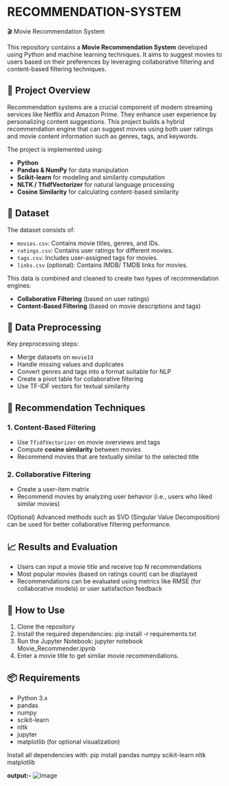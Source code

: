 # RECOMMENDATION-SYSTEM

🎬 Movie Recommendation System

This repository contains a **Movie Recommendation System** developed using Python and machine learning techniques. It aims to suggest movies to users based on their preferences by leveraging collaborative filtering and content-based filtering techniques.

## 📌 Project Overview

Recommendation systems are a crucial component of modern streaming services like Netflix and Amazon Prime. They enhance user experience by personalizing content suggestions. This project builds a hybrid recommendation engine that can suggest movies using both user ratings and movie content information such as genres, tags, and keywords.

The project is implemented using:

* **Python**
* **Pandas & NumPy** for data manipulation
* **Scikit-learn** for modeling and similarity computation
* **NLTK / TfidfVectorizer** for natural language processing
* **Cosine Similarity** for calculating content-based similarity

## 📂 Dataset

The dataset consists of:

* `movies.csv`: Contains movie titles, genres, and IDs.
* `ratings.csv`: Contains user ratings for different movies.
* `tags.csv`: Includes user-assigned tags for movies.
* `links.csv` (optional): Contains IMDB/ TMDB links for movies.

This data is combined and cleaned to create two types of recommendation engines:

* **Collaborative Filtering** (based on user ratings)
* **Content-Based Filtering** (based on movie descriptions and tags)

## 🧹 Data Preprocessing

Key preprocessing steps:

* Merge datasets on `movieId`
* Handle missing values and duplicates
* Convert genres and tags into a format suitable for NLP
* Create a pivot table for collaborative filtering
* Use TF-IDF vectors for textual similarity

## 🧠 Recommendation Techniques

### 1. Content-Based Filtering

* Use `TfidfVectorizer` on movie overviews and tags
* Compute **cosine similarity** between movies
* Recommend movies that are textually similar to the selected title

### 2. Collaborative Filtering

* Create a user-item matrix
* Recommend movies by analyzing user behavior (i.e., users who liked similar movies)

(Optional) Advanced methods such as SVD (Singular Value Decomposition) can be used for better collaborative filtering performance.

## 📈 Results and Evaluation

* Users can input a movie title and receive top N recommendations
* Most popular movies (based on ratings count) can be displayed
* Recommendations can be evaluated using metrics like RMSE (for collaborative models) or user satisfaction feedback

## 🚀 How to Use

1. Clone the repository
2. Install the required dependencies: pip install -r requirements.txt
3. Run the Jupyter Notebook: jupyter notebook Movie_Recommender.ipynb
4. Enter a movie title to get similar movie recommendations.

## 📦 Requirements
* Python 3.x
* pandas
* numpy
* scikit-learn
* nltk
* jupyter
* matplotlib (for optional visualization)

Install all dependencies with: pip install pandas numpy scikit-learn nltk matplotlib

**output:-**
![Image](https://github.com/user-attachments/assets/144204ad-6b22-483b-9a5c-8579844882be)
